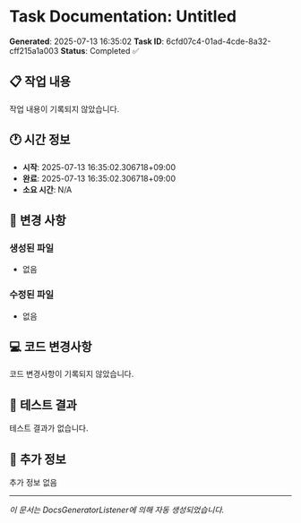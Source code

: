 # Task Documentation: Untitled

**Generated**: 2025-07-13 16:35:02
**Task ID**: 6cfd07c4-01ad-4cde-8a32-cff215a1a003
**Status**: Completed ✅

## 📋 작업 내용

작업 내용이 기록되지 않았습니다.

## 🕐 시간 정보

- **시작**: 2025-07-13 16:35:02.306718+09:00
- **완료**: 2025-07-13 16:35:02.306718+09:00
- **소요 시간**: N/A

## 📁 변경 사항

### 생성된 파일
- 없음

### 수정된 파일
- 없음

## 💻 코드 변경사항

코드 변경사항이 기록되지 않았습니다.

## 🧪 테스트 결과

테스트 결과가 없습니다.

## 📝 추가 정보

추가 정보 없음

---
*이 문서는 DocsGeneratorListener에 의해 자동 생성되었습니다.*
